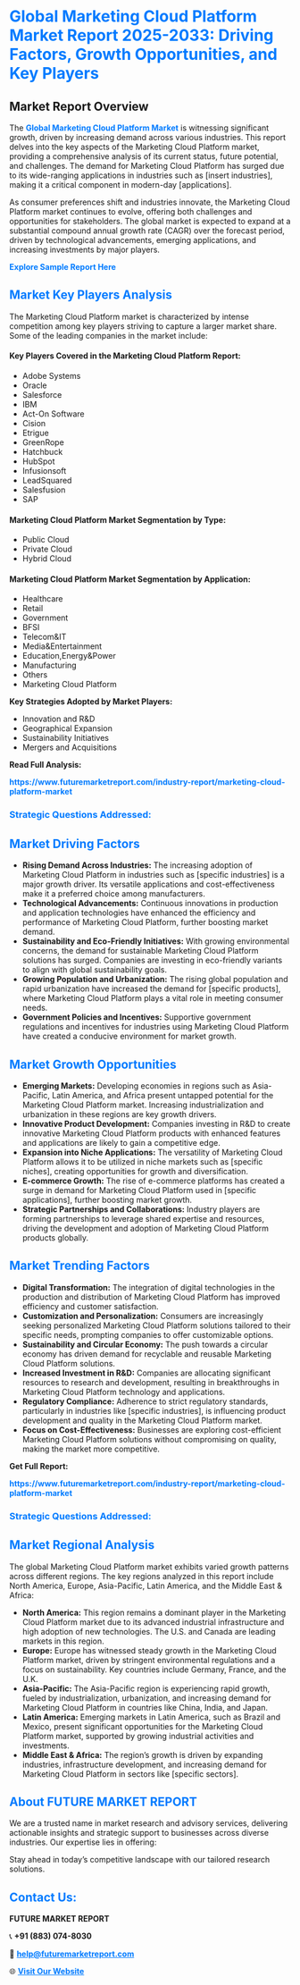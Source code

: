 <h1 style="color: #007BFF;">Global Marketing Cloud Platform Market Report 2025-2033: Driving Factors, Growth Opportunities, and Key Players</h1>

<section id="overview">
<h2>Market Report Overview</h2>
<p>The <a href="https://www.futuremarketreport.com/industry-report/marketing-cloud-platform-market" style="color: #007BFF; text-decoration: none;"><strong>Global Marketing Cloud Platform Market</strong></a> is witnessing significant growth, driven by increasing demand across various industries. This report delves into the key aspects of the Marketing Cloud Platform market, providing a comprehensive analysis of its current status, future potential, and challenges. The demand for Marketing Cloud Platform has surged due to its wide-ranging applications in industries such as [insert industries], making it a critical component in modern-day [applications].</p>
<p>As consumer preferences shift and industries innovate, the Marketing Cloud Platform market continues to evolve, offering both challenges and opportunities for stakeholders. The global market is expected to expand at a substantial compound annual growth rate (CAGR) over the forecast period, driven by technological advancements, emerging applications, and increasing investments by major players.</p>
</section>

<section id="overview">
<p><a href="https://www.futuremarketreport.com/request-sample/reportId=111092" style="color: #007BFF; text-decoration: none;"><strong>Explore Sample Report Here</strong></a></p>
</section>

<section id="key-players">
<h2 style="color: #007BFF;">Market Key Players Analysis</h2>
<p>The Marketing Cloud Platform market is characterized by intense competition among key players striving to capture a larger market share. Some of the leading companies in the market include:</p>
<h4>Key Players Covered in the Marketing Cloud Platform Report:</h4>
<ul><li>Adobe Systems</li><li>Oracle</li><li>Salesforce</li><li>IBM</li><li>Act-On Software</li><li>Cision</li><li>Etrigue</li><li>GreenRope</li><li>Hatchbuck</li><li>HubSpot</li><li>Infusionsoft</li><li>LeadSquared</li><li>Salesfusion</li><li>SAP</li></ul>
<h4>Marketing Cloud Platform Market Segmentation by Type:</h4>
<ul><li>Public Cloud</li><li>Private Cloud</li><li>Hybrid Cloud</li></ul>

<h4>Marketing Cloud Platform Market Segmentation by Application:</h4>
<ul><li>Healthcare</li><li>Retail</li><li>Government</li><li>BFSI</li><li>Telecom&amp;IT</li><li>Media&amp;Entertainment</li><li>Education,Energy&amp;Power</li><li>Manufacturing</li><li>Others</li><li>Marketing Cloud Platform</li></ul>
<p><strong>Key Strategies Adopted by Market Players:</strong></p>
<ul>
<li>Innovation and R&D</li>
<li>Geographical Expansion</li>
<li>Sustainability Initiatives</li>
<li>Mergers and Acquisitions</li>
</ul>
</section>

<section>
<p><strong>Read Full Analysis: </strong></p><a href="https://www.futuremarketreport.com/industry-report/marketing-cloud-platform-market" style="color: #007BFF; text-decoration: none;"><strong>https://www.futuremarketreport.com/industry-report/marketing-cloud-platform-market</strong></a>
<h3 style="color: #007BFF;">Strategic Questions Addressed:</h3>
</section>

<section id="driving-factors">
<h2 style="color: #007BFF;">Market Driving Factors</h2>
<ul>
<li><strong>Rising Demand Across Industries:</strong> The increasing adoption of Marketing Cloud Platform in industries such as [specific industries] is a major growth driver. Its versatile applications and cost-effectiveness make it a preferred choice among manufacturers.</li>
<li><strong>Technological Advancements:</strong> Continuous innovations in production and application technologies have enhanced the efficiency and performance of Marketing Cloud Platform, further boosting market demand.</li>
<li><strong>Sustainability and Eco-Friendly Initiatives:</strong> With growing environmental concerns, the demand for sustainable Marketing Cloud Platform solutions has surged. Companies are investing in eco-friendly variants to align with global sustainability goals.</li>
<li><strong>Growing Population and Urbanization:</strong> The rising global population and rapid urbanization have increased the demand for [specific products], where Marketing Cloud Platform plays a vital role in meeting consumer needs.</li>
<li><strong>Government Policies and Incentives:</strong> Supportive government regulations and incentives for industries using Marketing Cloud Platform have created a conducive environment for market growth.</li>
</ul>
</section>

<section id="growth-opportunities">
<h2 style="color: #007BFF;">Market Growth Opportunities</h2>
<ul>
<li><strong>Emerging Markets:</strong> Developing economies in regions such as Asia-Pacific, Latin America, and Africa present untapped potential for the Marketing Cloud Platform market. Increasing industrialization and urbanization in these regions are key growth drivers.</li>
<li><strong>Innovative Product Development:</strong> Companies investing in R&D to create innovative Marketing Cloud Platform products with enhanced features and applications are likely to gain a competitive edge.</li>
<li><strong>Expansion into Niche Applications:</strong> The versatility of Marketing Cloud Platform allows it to be utilized in niche markets such as [specific niches], creating opportunities for growth and diversification.</li>
<li><strong>E-commerce Growth:</strong> The rise of e-commerce platforms has created a surge in demand for Marketing Cloud Platform used in [specific applications], further boosting market growth.</li>
<li><strong>Strategic Partnerships and Collaborations:</strong> Industry players are forming partnerships to leverage shared expertise and resources, driving the development and adoption of Marketing Cloud Platform products globally.</li>
</ul>
</section>

<section id="trending-factors">
<h2 style="color: #007BFF;">Market Trending Factors</h2>
<ul>
<li><strong>Digital Transformation:</strong> The integration of digital technologies in the production and distribution of Marketing Cloud Platform has improved efficiency and customer satisfaction.</li>
<li><strong>Customization and Personalization:</strong> Consumers are increasingly seeking personalized Marketing Cloud Platform solutions tailored to their specific needs, prompting companies to offer customizable options.</li>
<li><strong>Sustainability and Circular Economy:</strong> The push towards a circular economy has driven demand for recyclable and reusable Marketing Cloud Platform solutions.</li>
<li><strong>Increased Investment in R&D:</strong> Companies are allocating significant resources to research and development, resulting in breakthroughs in Marketing Cloud Platform technology and applications.</li>
<li><strong>Regulatory Compliance:</strong> Adherence to strict regulatory standards, particularly in industries like [specific industries], is influencing product development and quality in the Marketing Cloud Platform market.</li>
<li><strong>Focus on Cost-Effectiveness:</strong> Businesses are exploring cost-efficient Marketing Cloud Platform solutions without compromising on quality, making the market more competitive.</li>
</ul>
</section>

<section>
<p><strong>Get Full Report: </strong></p><a href="https://www.futuremarketreport.com/industry-report/marketing-cloud-platform-market" style="color: #007BFF; text-decoration: none;"><strong>https://www.futuremarketreport.com/industry-report/marketing-cloud-platform-market</strong></a>
<h3 style="color: #007BFF;">Strategic Questions Addressed:</h3>
</section>


<section id="regional-analysis">
<h2 style="color: #007BFF;">Market Regional Analysis</h2>
<p>The global Marketing Cloud Platform market exhibits varied growth patterns across different regions. The key regions analyzed in this report include North America, Europe, Asia-Pacific, Latin America, and the Middle East & Africa:</p>
<ul>
<li><strong>North America:</strong> This region remains a dominant player in the Marketing Cloud Platform market due to its advanced industrial infrastructure and high adoption of new technologies. The U.S. and Canada are leading markets in this region.</li>
<li><strong>Europe:</strong> Europe has witnessed steady growth in the Marketing Cloud Platform market, driven by stringent environmental regulations and a focus on sustainability. Key countries include Germany, France, and the U.K.</li>
<li><strong>Asia-Pacific:</strong> The Asia-Pacific region is experiencing rapid growth, fueled by industrialization, urbanization, and increasing demand for Marketing Cloud Platform in countries like China, India, and Japan.</li>
<li><strong>Latin America:</strong> Emerging markets in Latin America, such as Brazil and Mexico, present significant opportunities for the Marketing Cloud Platform market, supported by growing industrial activities and investments.</li>
<li><strong>Middle East & Africa:</strong> The region’s growth is driven by expanding industries, infrastructure development, and increasing demand for Marketing Cloud Platform in sectors like [specific sectors].</li>
</ul>
</section>

<footer>
<h2 style="color: #007BFF;">About FUTURE MARKET REPORT</h2>
<p>We are a trusted name in market research and advisory services, delivering actionable insights and strategic support to businesses across diverse industries. Our expertise lies in offering:</p>

<p>Stay ahead in today’s competitive landscape with our tailored research solutions.</p>

<h2 style="color: #007BFF;">Contact Us:</h2>
<p><strong>FUTURE MARKET REPORT</strong></p>
<p>📞 <strong>+91 (883) 074-8030</strong></p>
<p>📧 <strong><a href="mailto:help@futuremarketreport.com" style="color: #007BFF;">help@futuremarketreport.com</a></strong></p>
<p>🌐 <strong><a href="https://www.futuremarketreport.com/" style="color: #007BFF;">Visit Our Website</a></strong></p>
</footer>